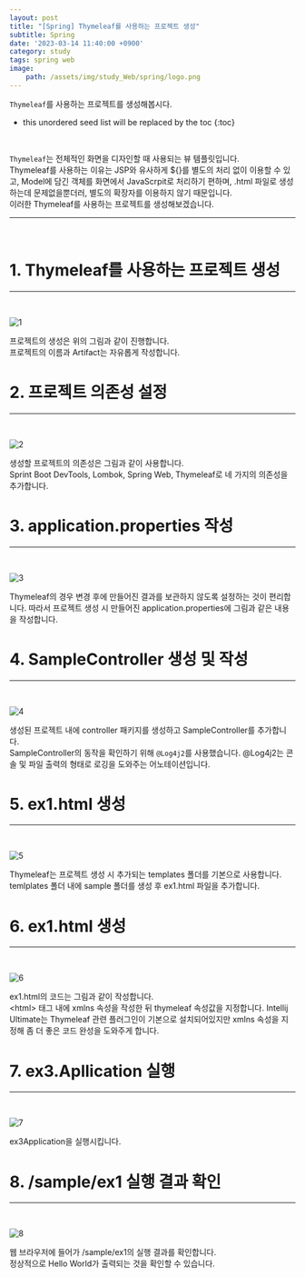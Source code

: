 ```yaml
---
layout: post
title: "[Spring] Thymeleaf를 사용하는 프로젝트 생성"
subtitle: Spring
date: '2023-03-14 11:40:00 +0900'
category: study
tags: spring web
image:
    path: /assets/img/study_Web/spring/logo.png
---
```


`Thymeleaf`를 사용하는 프로젝트를 생성해봅시다.

<!--more-->

* this unordered seed list will be replaced by the toc
{:toc}
<br>

`Thymeleaf`는 전체적인 화면을 디자인할 때 사용되는 뷰 템플릿입니다.<br>
Thymeleaf를 사용하는 이유는 JSP와 유사하게 ${}를 별도의 처리 없이 이용할 수 있고, Model에 담긴 객체를 화면에서 JavaScrpit로 처리하기 편하며, .html 파일로 생성하는데 문제없을뿐더러, 별도의 확장자를 이용하지 않기 때문입니다.<br>
이러한 Thymeleaf를 사용하는 프로젝트를 생성해보겠습니다.<br>

---
<br>

# 1. Thymeleaf를 사용하는 프로젝트 생성
---
<br>

![1](/assets/img/study_Web/spring/2023-03-14-[Spring]_Thymeleaf를_사용하는_프로젝트_생성/1.PNG)
<br>

프로젝트의 생성은 위의 그림과 같이 진행합니다.<br>
프로젝트의 이름과 Artifact는 자유롭게 작성합니다.<br>

# 2. 프로젝트 의존성 설정
---
<br>

![2](/assets/img/study_Web/spring/2023-03-14-[Spring]_Thymeleaf를_사용하는_프로젝트_생성/2.PNG)
<br>

생성할 프로젝트의 의존성은 그림과 같이 사용합니다.<br>
Sprint Boot DevTools, Lombok, Spring Web, Thymeleaf로 네 가지의 의존성을 추가합니다.<br>

# 3. application.properties 작성
---
<br>

![3](/assets/img/study_Web/spring/2023-03-14-[Spring]_Thymeleaf를_사용하는_프로젝트_생성/3.PNG)
<br>

Thymeleaf의 경우 변경 후에 만들어진 결과를 보관하지 않도록 설정하는 것이 편리합니다. 따라서 프로젝트 생성 시 만들어진 application.properties에 그림과 같은 내용을 작성합니다.<br>


# 4. SampleController 생성 및 작성
---
<br>

![4](/assets/img/study_Web/spring/2023-03-14-[Spring]_Thymeleaf를_사용하는_프로젝트_생성/4.PNG)
<br>

생성된 프로젝트 내에 controller 패키지를 생성하고 SampleController를 추가합니다.<br>
SampleController의 동작을 확인하기 위해 `@Log4j2`를 사용했습니다. @Log4j2는 콘솔 및 파일 출력의 형태로 로깅을 도와주는 어노테이션입니다.<br>

# 5. ex1.html 생성
---
<br>

![5](/assets/img/study_Web/spring/2023-03-14-[Spring]_Thymeleaf를_사용하는_프로젝트_생성/5.PNG)
<br>

Thymeleaf는 프로젝트 생성 시 추가되는 templates 폴더를 기본으로 사용합니다.<br> temlplates 폴더 내에 sample 폴더를 생성 후 ex1.html 파일을 추가합니다.<br>

# 6. ex1.html 생성
---
<br>

![6](/assets/img/study_Web/spring/2023-03-14-[Spring]_Thymeleaf를_사용하는_프로젝트_생성/6.PNG)
<br>

ex1.html의 코드는 그림과 같이 작성합니다.<br>
\<html\> 태그 내에 xmlns 속성을 작성한 뒤 thymeleaf 속성값을 지정합니다. Intellij Ultimate는 Thymeleaf 관련 플러그인이 기본으로 설치되어있지만 xmlns 속성을 지정해 좀 더 좋은 코드 완성을 도와주게 합니다.<br>

# 7. ex3.Apllication 실행
---
<br>

![7](/assets/img/study_Web/spring/2023-03-14-[Spring]_Thymeleaf를_사용하는_프로젝트_생성/7.PNG)
<br>

ex3Application을 실행시킵니다.<br>

# 8. /sample/ex1 실행 결과 확인
---
<br>

![8](/assets/img/study_Web/spring/2023-03-14-[Spring]_Thymeleaf를_사용하는_프로젝트_생성/8.PNG)
<br>

웹 브라우저에 들어가 /sample/ex1의 실행 결과를 확인합니다.<br>
정상적으로 Hello World가 출력되는 것을 확인할 수 있습니다.<br>